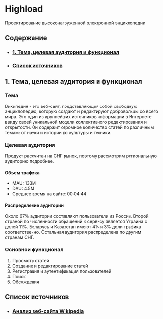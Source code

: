 # Highload

Проектирование высоконагруженной электронной энциклопедии

## Содержание

- ### [1. Тема, целевая аудитория и функционал](#1_part)
- ### [Список источников](#sources)

## 1. Тема, целевая аудитория и функционал <a name="1_part"></a>

### Тема

Википедия - это веб-сайт, представляющий собой свободную энциклопедию, которую создают и редактируют добровольцы со всего мира. Это один из крупнейших источников информации в Интернете ввиду своей уникальной модели коллективного редактирования и открытости. Он содержит огромное количество статей по различным темам: от науки и истории до культуры и техники.

### Целевая аудитория

Продукт рассчитан на СНГ рынок, поэтому рассмотрим региональную аудиторию подробнее.

#### Объем трафика

- MAU: 133M
- DAU: 4.5M
- Среднее время на сайте: 00:04:44

#### Распределение аудитории

Около 67% аудитории составляют пользователи из России. Второй страной по численности обращений к сервису является Украина с долей 11%. Беларусь и Казахстан имеют 4% и 3% доли трафика соответственно. Остальная аудитория распределена по другим странам СНГ.

### Основной функционал

1. Просмотр статей
2. Создание и редактирование статей
3. Регистрация и аутентификация пользователей
4. Поиск
5. Обсуждения

## Список источников <a name="sources"></a>

- ### [Анализ веб-сайта Wikipedia](https://pro.similarweb.com/?ps_partner_key=YWxsYWtob3ppdHNrYXlhOTEzMw&sid=65d2406ca3d499000113eaf4&sid2=15740&ps_xid=pzhLUQ8qScGRb1&gsxid=pzhLUQ8qScGRb1&gspk=YWxsYWtob3ppdHNrYXlhOTEzMw#/digitalsuite/websiteanalysis/overview/website-performance/*/999/3m?webSource=Total&key=ru.wikipedia.org)
